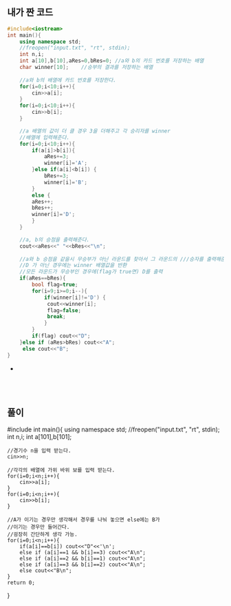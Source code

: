 
  

## 내가 짠 코드
```c++
#include<iostream>
int main(){
	using namespace std;
	//freopen("input.txt", "rt", stdin);	
	int n,i;
	int a[10],b[10],aRes=0,bRes=0; //a와 b의 카드 번호를 저장하는 배열
	char winner[10];    //승부의 결과를 저장하는 배열
	
    //a와 b의 배열에 카드 번호를 저장한다.
    for(i=0;i<10;i++){
		cin>>a[i];
	}
	for(i=0;i<10;i++){
		cin>>b[i];
	}

    //a 배열의 값이 더 클 경우 3을 더해주고 각 승리자를 winner 
    //배열에 입력해준다.
	for(i=0;i<10;i++){
		if(a[i]>b[i]){
			aRes+=3;
			winner[i]='A';
		}else if(a[i]<b[i]) {
			bRes+=3;
			winner[i]='B';
		}
		else {
		aRes++; 
		bRes++; 
		winner[i]='D';
		}
	}

    //a, b의 승점을 출력해준다.
	cout<<aRes<<" "<<bRes<<"\n";
	
    //a와 b 승점을 같을시 무승부가 아닌 라운드를 찾아서 그 라운드의 ///승자를 출력해준다.
    //D 가 아닌 경우에는 winner 배열값을 반환
    //모든 라운드가 무승부인 경우에(flag가 true면) D를 출력
   	if(aRes==bRes){
		bool flag=true;
		for(i=9;i>=0;i--){
			if(winner[i]!='D') {
			 cout<<winner[i]; 
			 flag=false;
			 break;
			}
		}
		if(flag) cout<<"D";
	}else if (aRes>bRes) cout<<"A";
	 else cout<<"B";	
}
```
*
<br><br>

## 풀이
#include<iostream>
int main(){
	using namespace std;
	//freopen("input.txt", "rt", stdin);	
	int n,i;
    int a[101],b[101];
	
    //경기수 n을 입력 받는다. 
	cin>>n;
	
	//각각의 배열에 가위 바위 보를 입력 받는다. 
	for(i=0;i<n;i++){
		cin>>a[i];
	}
	for(i=0;i<n;i++){
		cin>>b[i];
	}
    
    //A가 이기는 경우만 생각해서 경우를 나눠 놓으면 else에는 B가 
    //이기는 경우만 들어간다. 
    //굉장히 간단하게 생각 가능.
    for(i=0;i<n;i++){
        if(a[i]==b[i]) cout<<"D"<<'\n';
        else if (a[i]==1 && b[i]==3) cout<<"A\n";
		else if (a[i]==2 && b[i]==1) cout<<"A\n";    
		else if (a[i]==3 && b[i]==2) cout<<"A\n";
		else cout<<"B\n";
    }
	return 0;	
}

```
